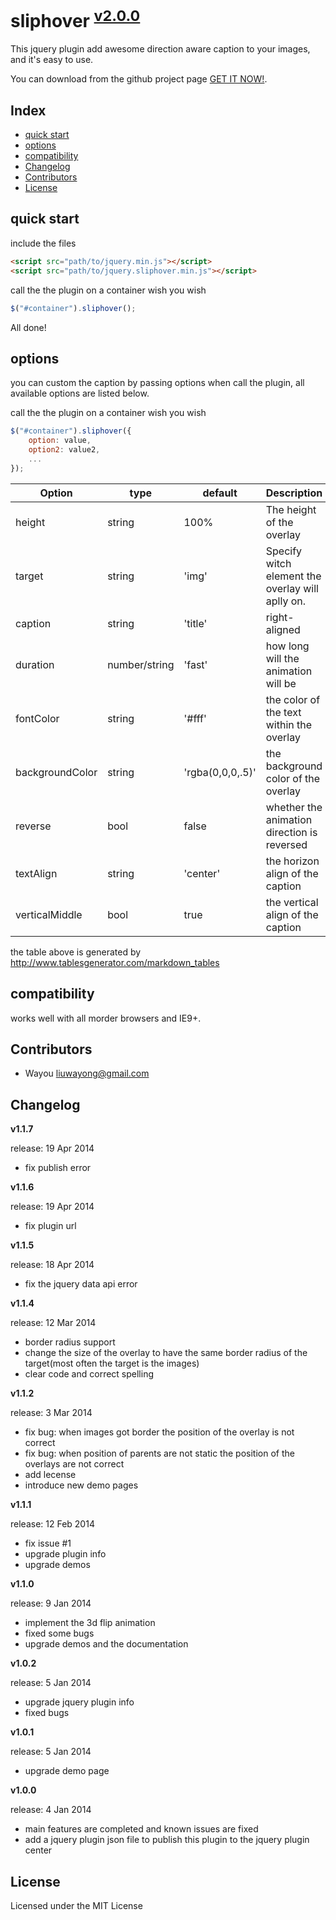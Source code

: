 
# sliphover <sup>[v2.0.0](https://npmjs.org/package/readme-docs)</sup>

This jquery plugin add awesome direction aware caption to your images, and it's easy to use.

You can download from the github project page [GET IT NOW!](https://github.com/wayou/SlipHover/zipball/master).


## Index

* [quick start](#quick-start)
* [options](#options)
* [compatibility](#compatibility)
* [Changelog](#changelog)
* [Contributors](#contributors)
* [License](#license)


## quick start


include the files

```html
<script src="path/to/jquery.min.js"></script>
<script src="path/to/jquery.sliphover.min.js"></script>
```

call the the plugin on a container wish you wish
```js
$("#container").sliphover();
```
All done!

## options


you can custom the caption by passing options when call the plugin, all available options are listed below.

call the the plugin on a container wish you wish
```js
$("#container").sliphover({
    option: value,
    option2: value2,
    ...
});
```

| Option          | type          | default          | Description                                      | Example |
|-----------------|---------------|------------------|--------------------------------------------------|--------:|
| height          | string        | 100%             | The height of the overlay                        | view    |
| target          | string        | 'img'            | Specify witch element the overlay will aplly on. | view    |
| caption         | string        | 'title'          | right-aligned                                    | view    |
| duration        | number/string | 'fast'           | how long will the animation will be              | view    |
| fontColor       | string        | '#fff'           | the color of the text within the overlay         | view    |
| backgroundColor | string        | 'rgba(0,0,0,.5)' | the background color of the overlay              | view    |
| reverse         | bool          | false            | whether the animation direction is reversed      | view    |
| textAlign       | string        | 'center'         | the horizon align of the caption                 | view    |
| verticalMiddle  | bool          | true             | the vertical align of the caption                | view    |
the table above is generated by http://www.tablesgenerator.com/markdown_tables


## compatibility


works well with all morder browsers and IE9+.
  


## Contributors

* Wayou <liuwayong@gmail.com>


## Changelog

**v1.1.7**

release: 19 Apr 2014

- fix publish error


**v1.1.6**

release: 19 Apr 2014

- fix plugin url


**v1.1.5**

release: 18 Apr 2014

- fix the jquery data api error


**v1.1.4**

release: 12 Mar 2014

- border radius support
- change the size of the overlay to have the same border radius of the target(most often the target is the images)
- clear code and correct spelling


**v1.1.2**

release: 3 Mar 2014

- fix bug: when images got border the position of the overlay is not correct
- fix bug: when position of parents are not static the position of the overlays are not correct
- add lecense
- introduce new demo pages


**v1.1.1**

release: 12 Feb 2014

- fix issue #1
- upgrade plugin info
- upgrade demos


**v1.1.0**

release: 9 Jan 2014

- implement the 3d flip animation
- fixed some bugs
- upgrade demos and the documentation


**v1.0.2**

release: 5 Jan 2014

- upgrade jquery plugin info
- fixed bugs


**v1.0.1**

release: 5 Jan 2014

- upgrade demo page

**v1.0.0**

release: 4 Jan 2014

- main features are completed and known issues are fixed
- add a jquery plugin json file to publish this plugin to the jquery plugin center


## License

Licensed under the MIT License

  
